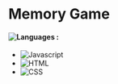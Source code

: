 # Memory Game

#### ![Languages](https://img.shields.io/github/languages/count/zeynab-jalalian/Memory_Game) :
 - ![Javascript](https://img.shields.io/badge/javascript-yellow) 
 - ![HTML](https://img.shields.io/badge/Html-orange)
 - ![CSS](https://img.shields.io/badge/Css-blue)
   
